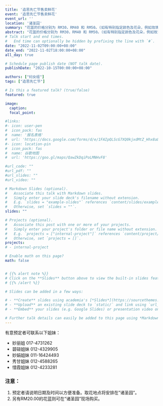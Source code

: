```yaml
---
title: '追思先亡节售卖鲜花'
event: '追思先亡节售卖鲜花'
event_url: ''
location: '诸圣园'
summary: "花篮的价格分别为 RM30，RM40 和 RM50。(如有特别指定颜色及花朵，例如玫瑰或康乃馨价格则另计）。"
abstract: "花篮的价格分别为 RM30，RM40 和 RM50。(如有特别指定颜色及花朵，例如玫瑰或康乃馨价格则另计）。"
# Talk start and end times.
#   End time can optionally be hidden by prefixing the line with `#`.
date: "2022-11-02T09:00:00+08:00"
date_end: "2022-11-02T18:00:00+08:00"
all_day: true

# Schedule page publish date (NOT talk date).
publishDate: "2022-10-15T00:00:00+08:00"

authors: ["妇女组"]
tags: ["追思先亡节"]

# Is this a featured talk? (true/false)
featured: true

image:
  caption:
  focal_point:

#links:
#- icon: user-pen
#  icon_pack: fas
#  name: '报名表格'
#  url: 'https://docs.google.com/forms/d/e/1FAIpQLScG7XQ0kjxdMtZ_Hhx8aLOL76ZavANeI77Maj7seoQXQFHsEQ/viewform'
#- icon: location-pin
#  icon_pack: fas
#  name: 谷歌地图
#  url: 'https://goo.gl/maps/QawZkDqiPoLMNHvF8'

#url_code: ""
#url_pdf: ""
#url_slides: ""
#url_video: ""

# Markdown Slides (optional).
#   Associate this talk with Markdown slides.
#   Simply enter your slide deck's filename without extension.
#   E.g. `slides = "example-slides"` references `content/slides/example-slides.md`.
#   Otherwise, set `slides = ""`.
slides: ""

# Projects (optional).
#   Associate this post with one or more of your projects.
#   Simply enter your project's folder or file name without extension.
#   E.g. `projects = ["internal-project"]` references `content/project/deep-learning/index.md`.
#   Otherwise, set `projects = []`.
projects:
# - internal-project

# Enable math on this page?
math: false


# {{% alert note %}}
# Click on the **Slides** button above to view the built-in slides feature.
# {{% /alert %}}

# Slides can be added in a few ways:

# - **Create** slides using academia's [*Slides*](https://sourcethemes.com/academic/docs/managing-content/#create-slides) feature and link using `slides` parameter in the front matter of the talk file
# - **Upload** an existing slide deck to `static/` and link using `url_slides` parameter in the front matter of the talk file
# - **Embed** your slides (e.g. Google Slides) or presentation video on this page using [shortcodes](https://sourcethemes.com/academic/docs/writing-markdown-latex/).

# Further talk details can easily be added to this page using *Markdown* and $\rm \LaTeX$ math code.
---
```


有意预定者可联系以下姐妹：
- 妙丽姐 017-4731262
- 碧碹姐妹 012-4329905
- 妙娟姐妹 011-16424493
- 秀甘姐妹 012-4588265
- 惜霞姐妹 012-4233281

### 注意：
1. 预定者请说明日期及时间以方便准备。取花地点将安排在”诸圣园”。
2. 另有RM20.00的花蓝则可在“诸圣园”现场购买。
